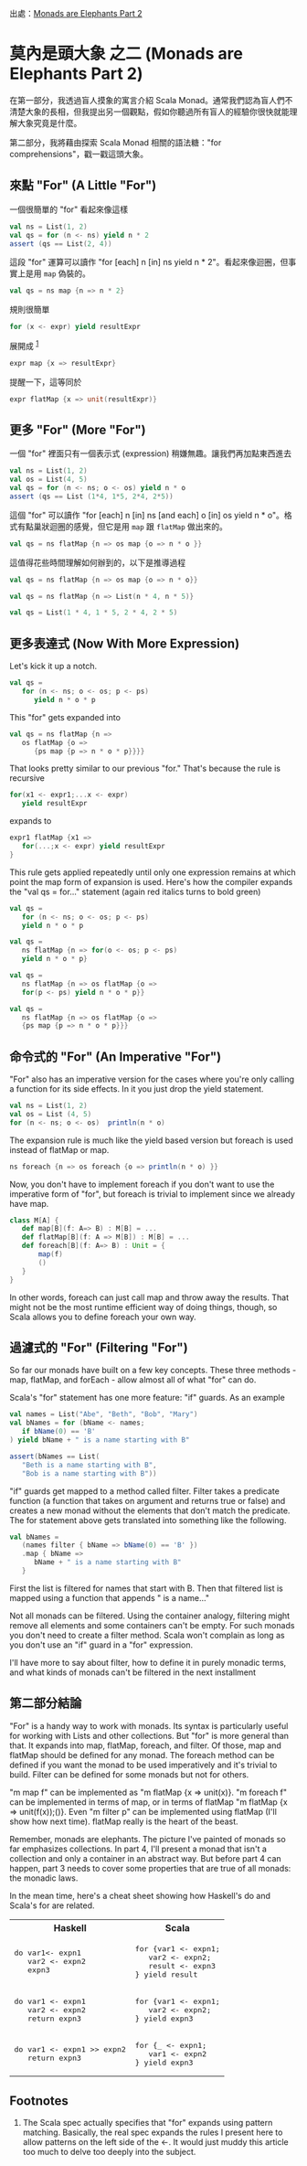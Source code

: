 出處：[Monads are Elephants Part 2](http://james-iry.blogspot.tw/2007/10/monads-are-elephants-part-2.html)

# 莫內是頭大象 之二 (Monads are Elephants Part 2)

在第一部分，我透過盲人摸象的寓言介紹 Scala Monad。通常我們認為盲人們不清楚大象的長相，但我提出另一個觀點，假如你聽過所有盲人的經驗你很快就能理解大象究竟是什麼。

第二部分，我將藉由探索 Scala Monad 相關的語法糖："for comprehensions"，戳一戳這頭大象。

## 來點 "For" (A Little "For")

一個很簡單的 "for" 看起來像這樣

```scala
val ns = List(1, 2)
val qs = for (n <- ns) yield n * 2
assert (qs == List(2, 4))
```

這段 "for" 運算可以讀作 "for [each] n [in] ns yield n * 2"。看起來像迴圈，但事實上是用 `map` 偽裝的。

```scala
val qs = ns map {n => n * 2}
```

規則很簡單

```scala
for (x <- expr) yield resultExpr
```

展開成 <sup>[1](#footnote1)</sup>

```scala
expr map {x => resultExpr}
```

提醒一下，這等同於

```scala
expr flatMap {x => unit(resultExpr)}
```

## 更多 "For" (More "For")

一個 "for" 裡面只有一個表示式 (expression) 稍嫌無趣。讓我們再加點東西進去

```scala
val ns = List(1, 2)
val os = List(4, 5)
val qs = for (n <- ns; o <- os) yield n * o
assert (qs == List (1*4, 1*5, 2*4, 2*5))
```

這個 "for" 可以讀作 "for [each] n [in] ns [and each] o [in] os yield n * o"。格式有點巢狀迴圈的感覺，但它是用 `map` 跟 `flatMap` 做出來的。

```scala
val qs = ns flatMap {n => os map {o => n * o }}
```

這值得花些時間理解如何辦到的，以下是推導過程

```scala
val qs = ns flatMap {n => os map {o => n * o}}
```
```scala
val qs = ns flatMap {n => List(n * 4, n * 5)}
```
```scala
val qs = List(1 * 4, 1 * 5, 2 * 4, 2 * 5)
```

## 更多表達式 (Now With More Expression)
Let's kick it up a notch.

```scala
val qs =
   for (n <- ns; o <- os; p <- ps)
      yield n * o * p
```

This "for" gets expanded into

```scala
val qs = ns flatMap {n =>
   os flatMap {o =>
      {ps map {p => n * o * p}}}}
```
That looks pretty similar to our previous "for." That's because the rule is recursive

```scala
for(x1 <- expr1;...x <- expr)
   yield resultExpr
```

expands to

```scala
expr1 flatMap {x1 =>
   for(...;x <- expr) yield resultExpr
}
```
This rule gets applied repeatedly until only one expression remains at which point the map form of expansion is used. Here's how the compiler expands the "val qs = for..." statement (again red italics turns to bold green)

```scala
val qs = 
   for (n <- ns; o <- os; p <- ps)
   yield n * o * p

val qs = 
   ns flatMap {n => for(o <- os; p <- ps)
   yield n * o * p}

val qs = 
   ns flatMap {n => os flatMap {o => 
   for(p <- ps) yield n * o * p}}

val qs = 
   ns flatMap {n => os flatMap {o => 
   {ps map {p => n * o * p}}}
```

## 命令式的 "For" (An Imperative "For")

"For" also has an imperative version for the cases where you're only calling a function for its side effects. In it you just drop the yield statement.

```scala
val ns = List(1, 2)
val os = List (4, 5)
for (n <- ns; o <- os)  println(n * o)
```

The expansion rule is much like the yield based version but foreach is used instead of flatMap or map.

```scala
ns foreach {n => os foreach {o => println(n * o) }}  
```

Now, you don't have to implement foreach if you don't want to use the imperative form of "for", but foreach is trivial to implement since we already have map.

```scala
class M[A] {
   def map[B](f: A=> B) : M[B] = ...
   def flatMap[B](f: A => M[B]) : M[B] = ...
   def foreach[B](f: A=> B) : Unit = {
       map(f)
       ()
   }
}
```

In other words, foreach can just call map and throw away the results. That might not be the most runtime efficient way of doing things, though, so Scala allows you to define foreach your own way.

## 過濾式的 "For" (Filtering "For")

So far our monads have built on a few key concepts. These three methods - map, flatMap, and forEach - allow almost all of what "for" can do.

Scala's "for" statement has one more feature: "if" guards. As an example

```scala
val names = List("Abe", "Beth", "Bob", "Mary")
val bNames = for (bName <- names;
   if bName(0) == 'B'
) yield bName + " is a name starting with B"

assert(bNames == List(
   "Beth is a name starting with B",
   "Bob is a name starting with B"))
```

"if" guards get mapped to a method called filter. Filter takes a predicate function (a function that takes on argument and returns true or false) and creates a new monad without the elements that don't match the predicate. The for statement above gets translated into something like the following.

```scala
val bNames =
   (names filter { bName => bName(0) == 'B' })
   .map { bName =>
      bName + " is a name starting with B"
   }
```

First the list is filtered for names that start with B. Then that filtered list is mapped using a function that appends " is a name..."

Not all monads can be filtered. Using the container analogy, filtering might remove all elements and some containers can't be empty. For such monads you don't need to create a filter method. Scala won't complain as long as you don't use an "if" guard in a "for" expression.

I'll have more to say about filter, how to define it in purely monadic terms, and what kinds of monads can't be filtered in the next installment

## 第二部分結論

"For" is a handy way to work with monads. Its syntax is particularly useful for working with Lists and other collections. But "for" is more general than that. It expands into map, flatMap, foreach, and filter. Of those, map and flatMap should be defined for any monad. The foreach method can be defined if you want the monad to be used imperatively and it's trivial to build. Filter can be defined for some monads but not for others.

"m map f" can be implemented as "m flatMap {x => unit(x)}. "m foreach f" can be implemented in terms of map, or in terms of flatMap "m flatMap {x => unit(f(x));()}. Even "m filter p" can be implemented using flatMap (I'll show how next time). flatMap really is the heart of the beast.

Remember, monads are elephants. The picture I've painted of monads so far emphasizes collections. In part 4, I'll present a monad that isn't a collection and only a container in an abstract way. But before part 4 can happen, part 3 needs to cover some properties that are true of all monads: the monadic laws.

In the mean time, here's a cheat sheet showing how Haskell's do and Scala's for are related.

<table>
  <tr>
    <th>Haskell</th>
    <th>Scala</th>
  </tr>
  <tr>
    <td><pre>do var1<- expn1
   var2 <- expn2
   expn3</pre></td>
    <td><pre>for {var1 <- expn1;
   var2 <- expn2;
   result <- expn3
} yield result</pre></td>
  </tr>
  <tr>
    <td><pre>do var1 <- expn1
   var2 <- expn2
   return expn3</pre></td>
    <td><pre>for {var1 <- expn1;
   var2 <- expn2;
} yield expn3</pre></td>
  </tr>
    <td><pre>do var1 <- expn1 >> expn2
   return expn3</pre></td>
    <td><pre>for {_ <- expn1;
   var1 <- expn2
} yield expn3</pre></td>
  <tr>
  </tr> 
</table>

## Footnotes

1. <a name="footnote1"></a>The Scala spec actually specifies that "for" expands using pattern matching. Basically, the real spec expands the rules I present here to allow patterns on the left side of the <-. It would just muddy this article too much to delve too deeply into the subject.
